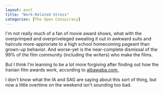 ```yaml
---
layout: post
title: "Work-Related Stress"
categories: [The Open Conspiracy]
---
```

I'm not really much of a fan of movie award shows, what with the overprimped and overpriveleged sweating it out in awkward suits and haircuts more-approriate to a high school homecoming pageant than grown-up behavior. And worse-yet is the near-complete dismissal of the 99% of the film community (including the writers) who make the films.

But I think I'm learning to be a lot more forgiving after finding out how the Iranian film awards work, according to <a title="albawaba.com: Iranian actress flogged 74 times for kissing director" href="http://www.albawaba.com/headlines/TheNews.php3?sid=247786&lang=e&dir=entertainment" target="linkframe">albawaba.com.</a>

I don't know what the IA and SAG are saying about this sort of thing, but now a little overtime on the weekend isn't sounding too bad.


